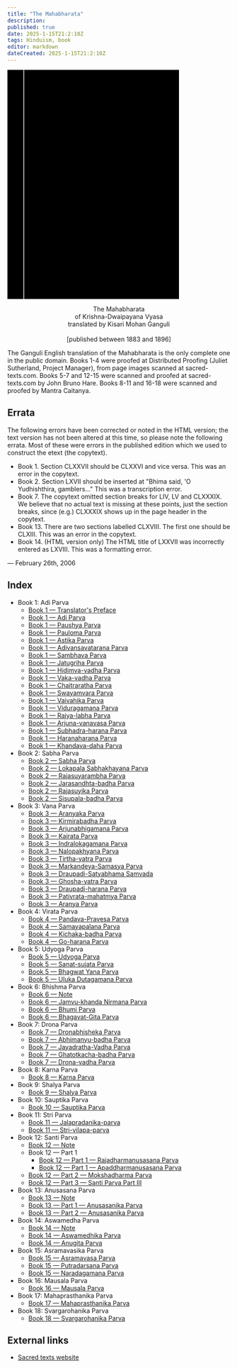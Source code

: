 ```yaml
---
title: "The Mahabharata"
description: 
published: true
date: 2025-1-15T21:2:10Z
tags: Hinduism, book
editor: markdown
dateCreated: 2025-1-15T21:2:10Z
---
```


<div class="urantiapedia-book-front urantiapedia-book-hindu">
<svg xmlns="http://www.w3.org/2000/svg" width="102.6mm" height="136.8mm" viewBox="0 0 102.6 136.8" version="1.1">
	<g transform="translate(-7,-5)">
		<rect width="9.6" height="136.8" x="7" y="5" />
		<rect width="96.9" height="136.8" x="17" y="5" />
		<text style="font-size:9px" x="61" y="60">Mahabharata</text>
	</g>
</svg>
</div>

<p style="text-align:center;">
<span class="text-h3">The Mahabharata</span><br>
of Krishna-Dwaipayana Vyasa<br>
<span class="text-h5">translated by Kisari Mohan Ganguli</span><br>
<br>
[published between 1883 and 1896]<br>
</p>

The Ganguli English translation of the Mahabharata is the only complete one in the public domain. Books 1-4 were proofed at Distributed Proofing (Juliet Sutherland, Project Manager), from page images scanned at sacred-texts.com. Books 5-7 and 12-15 were scanned and proofed at sacred-texts.com by John Bruno Hare. Books 8-11 and 16-18 were scanned and proofed by Mantra Caitanya.

## Errata

The following errors have been corrected or noted in the HTML version; the text version has not been altered at this time, so please note the following errata. Most of these were errors in the published edition which we used to construct the etext (the copytext).

- Book 1. Section CLXXVII should be CLXXVI and vice versa. This was an error in the copytext.
- Book 2. Section LXVII should be inserted at "Bhima said, 'O Yudhishthira, gamblers..." This was a transcription error.
- Book 7. The copytext omitted section breaks for LIV, LV and CLXXXIX. We believe that no actual text is missing at these points, just the section breaks, since (e.g.) CLXXXIX shows up in the page header in the copytext.
- Book 13. There are two sections labelled CLXVIII. The first one should be CLXIII. This was an error in the copytext.
- Book 14. (HTML version only) The HTML title of LXXVII was incorrectly entered as LXVIII. This was a formatting error.

— February 26th, 2006


## Index

- Book 1: Adi Parva
	- [Book 1 — Translator's Preface](/en/book/Hinduism/The_Mahabharata/Book_1_Preface)
	- [Book 1 — Adi Parva](/en/book/Hinduism/The_Mahabharata/Book_1_1)
	- [Book 1 — Paushya Parva](/en/book/Hinduism/The_Mahabharata/Book_1_2)
	- [Book 1 — Pauloma Parva](/en/book/Hinduism/The_Mahabharata/Book_1_3)
	- [Book 1 — Astika Parva](/en/book/Hinduism/The_Mahabharata/Book_1_4)
	- [Book 1 — Adivansavatarana Parva](/en/book/Hinduism/The_Mahabharata/Book_1_5)
	- [Book 1 — Sambhava Parva](/en/book/Hinduism/The_Mahabharata/Book_1_6)
	- [Book 1 — Jatugriha Parva](/en/book/Hinduism/The_Mahabharata/Book_1_7)
	- [Book 1 — Hidimva-vadha Parva](/en/book/Hinduism/The_Mahabharata/Book_1_8)
	- [Book 1 — Vaka-vadha Parva](/en/book/Hinduism/The_Mahabharata/Book_1_9)
	- [Book 1 — Chaitraratha Parva](/en/book/Hinduism/The_Mahabharata/Book_1_10)
	- [Book 1 — Swayamvara Parva](/en/book/Hinduism/The_Mahabharata/Book_1_11)
	- [Book 1 — Vaivahika Parva](/en/book/Hinduism/The_Mahabharata/Book_1_12)
	- [Book 1 — Viduragamana Parva](/en/book/Hinduism/The_Mahabharata/Book_1_13)
	- [Book 1 — Rajya-labha Parva](/en/book/Hinduism/The_Mahabharata/Book_1_14)
	- [Book 1 — Arjuna-vanavasa Parva](/en/book/Hinduism/The_Mahabharata/Book_1_15)
	- [Book 1 — Subhadra-harana Parva](/en/book/Hinduism/The_Mahabharata/Book_1_16)
	- [Book 1 — Haranaharana Parva](/en/book/Hinduism/The_Mahabharata/Book_1_17)
	- [Book 1 — Khandava-daha Parva](/en/book/Hinduism/The_Mahabharata/Book_1_18)
- Book 2: Sabha Parva
	- [Book 2 — Sabha Parva](/en/book/Hinduism/The_Mahabharata/Book_2_1)
	- [Book 2 — Lokapala Sabhakhayana Parva](/en/book/Hinduism/The_Mahabharata/Book_2_2)
	- [Book 2 — Rajasuyarambha Parva](/en/book/Hinduism/The_Mahabharata/Book_2_3)
	- [Book 2 — Jarasandhta-badha Parva](/en/book/Hinduism/The_Mahabharata/Book_2_4)
	- [Book 2 — Rajasuyika Parva](/en/book/Hinduism/The_Mahabharata/Book_2_5)
	- [Book 2 — Sisupala-badha Parva](/en/book/Hinduism/The_Mahabharata/Book_2_6)
- Book 3: Vana Parva
	- [Book 3 — Aranyaka Parva](/en/book/Hinduism/The_Mahabharata/Book_3_1)
	- [Book 3 — Kirmirabadha Parva](/en/book/Hinduism/The_Mahabharata/Book_3_2)
	- [Book 3 — Arjunabhigamana Parva](/en/book/Hinduism/The_Mahabharata/Book_3_3)
	- [Book 3 — Kairata Parva](/en/book/Hinduism/The_Mahabharata/Book_3_4)
	- [Book 3 — Indralokagamana Parva](/en/book/Hinduism/The_Mahabharata/Book_3_5)
	- [Book 3 — Nalopakhyana Parva](/en/book/Hinduism/The_Mahabharata/Book_3_6)
	- [Book 3 — Tirtha-yatra Parva](/en/book/Hinduism/The_Mahabharata/Book_3_7)
	- [Book 3 — Markandeya-Samasya Parva](/en/book/Hinduism/The_Mahabharata/Book_3_8)
	- [Book 3 — Draupadi-Satyabhama Samvada](/en/book/Hinduism/The_Mahabharata/Book_3_9)
	- [Book 3 — Ghosha-yatra Parva](/en/book/Hinduism/The_Mahabharata/Book_3_10)
	- [Book 3 — Draupadi-harana Parva](/en/book/Hinduism/The_Mahabharata/Book_3_11)
	- [Book 3 — Pativrata-mahatmya Parva](/en/book/Hinduism/The_Mahabharata/Book_3_12)
	- [Book 3 — Aranya Parva](/en/book/Hinduism/The_Mahabharata/Book_3_13)
- Book 4: Virata Parva
	- [Book 4 — Pandava-Pravesa Parva](/en/book/Hinduism/The_Mahabharata/Book_4_1)
	- [Book 4 — Samayapalana Parva](/en/book/Hinduism/The_Mahabharata/Book_4_2)
	- [Book 4 — Kichaka-badha Parva](/en/book/Hinduism/The_Mahabharata/Book_4_3)
	- [Book 4 — Go-harana Parva](/en/book/Hinduism/The_Mahabharata/Book_4_4)
- Book 5: Udyoga Parva
	- [Book 5 — Udyoga Parva](/en/book/Hinduism/The_Mahabharata/Book_5_1)
	- [Book 5 — Sanat-sujata Parva](/en/book/Hinduism/The_Mahabharata/Book_5_2)
	- [Book 5 — Bhagwat Yana Parva](/en/book/Hinduism/The_Mahabharata/Book_5_3)
	- [Book 5 — Uluka Dutagamana Parva](/en/book/Hinduism/The_Mahabharata/Book_5_4)
- Book 6: Bhishma Parva
	- [Book 6 — Note](/en/book/Hinduism/The_Mahabharata/Book_6_Note)
	- [Book 6 — Jamvu-khanda Nirmana Parva](/en/book/Hinduism/The_Mahabharata/Book_6_1)
	- [Book 6 — Bhumi Parva](/en/book/Hinduism/The_Mahabharata/Book_6_2)
	- [Book 6 — Bhagavat-Gita Parva](/en/book/Hinduism/The_Mahabharata/Book_6_3)
- Book 7: Drona Parva
	- [Book 7 — Dronabhisheka Parva](/en/book/Hinduism/The_Mahabharata/Book_7_1)
	- [Book 7 — Abhimanyu-badha Parva](/en/book/Hinduism/The_Mahabharata/Book_7_2)
	- [Book 7 — Jayadratha-Vadha Parva](/en/book/Hinduism/The_Mahabharata/Book_7_3)
	- [Book 7 — Ghatotkacha-badha Parva](/en/book/Hinduism/The_Mahabharata/Book_7_4)
	- [Book 7 — Drona-vadha Parva](/en/book/Hinduism/The_Mahabharata/Book_7_5)
- Book 8: Karna Parva
	- [Book 8 — Karna Parva](/en/book/Hinduism/The_Mahabharata/Book_8_1)
- Book 9: Shalya Parva
	- [Book 9 — Shalya Parva](/en/book/Hinduism/The_Mahabharata/Book_9_1)
- Book 10: Sauptika Parva
	- [Book 10 — Sauptika Parva](/en/book/Hinduism/The_Mahabharata/Book_10_1)
- Book 11: Stri Parva
	- [Book 11 — Jalapradanika-parva](/en/book/Hinduism/The_Mahabharata/Book_11_1)
	- [Book 11 — Stri-vilapa-parva](/en/book/Hinduism/The_Mahabharata/Book_11_2)
- Book 12: Santi Parva
	- [Book 12 — Note](/en/book/Hinduism/The_Mahabharata/Book_12_Note)
	- Book 12 — Part 1
		- [Book 12 — Part 1 — Rajadharmanusasana Parva](/en/book/Hinduism/The_Mahabharata/Book_12_1_1)
		- [Book 12 — Part 1 — Apaddharmanusasana Parva](/en/book/Hinduism/The_Mahabharata/Book_12_1_2)
	- [Book 12 — Part 2 — Mokshadharma Parva](/en/book/Hinduism/The_Mahabharata/Book_12_2)
	- [Book 12 — Part 3 — Santi Parva Part III](/en/book/Hinduism/The_Mahabharata/Book_12_3)
- Book 13: Anusasana Parva
	- [Book 13 — Note](/en/book/Hinduism/The_Mahabharata/Book_13_Note)
	- [Book 13 — Part 1 — Anusasanika Parva](/en/book/Hinduism/The_Mahabharata/Book_13_1)
	- [Book 13 — Part 2 — Anusasanika Parva](/en/book/Hinduism/The_Mahabharata/Book_13_2)
- Book 14: Aswamedha Parva
	- [Book 14 — Note](/en/book/Hinduism/The_Mahabharata/Book_14_Note)
	- [Book 14 — Aswamedhika Parva](/en/book/Hinduism/The_Mahabharata/Book_14_1)
	- [Book 14 — Anugita Parva](/en/book/Hinduism/The_Mahabharata/Book_14_2)
- Book 15: Asramavasika Parva
	- [Book 15 — Asramavasa Parva](/en/book/Hinduism/The_Mahabharata/Book_15_1)
	- [Book 15 — Putradarsana Parva](/en/book/Hinduism/The_Mahabharata/Book_15_2)
	- [Book 15 — Naradagamana Parva](/en/book/Hinduism/The_Mahabharata/Book_15_3)
- Book 16: Mausala Parva
	- [Book 16 — Mausala Parva](/en/book/Hinduism/The_Mahabharata/Book_16_1)
- Book 17: Mahaprasthanika Parva
	- [Book 17 — Mahaprasthanika Parva](/en/book/Hinduism/The_Mahabharata/Book_17_1)
- Book 18: Svargarohanika Parva
	- [Book 18 — Svargarohanika Parva](/en/book/Hinduism/The_Mahabharata/Book_18_1)

## External links

- [Sacred texts website](https://archive.sacred-texts.com/hin/sbe29/index.htm)
